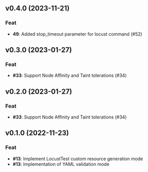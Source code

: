 ## v0.4.0 (2023-11-21)

### Feat

- **49**: Added stop_timeout parameter for locust command (#52)

## v0.3.0 (2023-01-27)

### Feat

- **#33**: Support Node Affinity and Taint tolerations (#34)

## v0.2.0 (2023-01-27)

### Feat

- **#33**: Support Node Affinity and Taint tolerations (#34)

## v0.1.0 (2022-11-23)

### Feat

- **#13**: Implement LocustTest custom resource generation mode
- **#13**: Implementation of YAML validation mode
